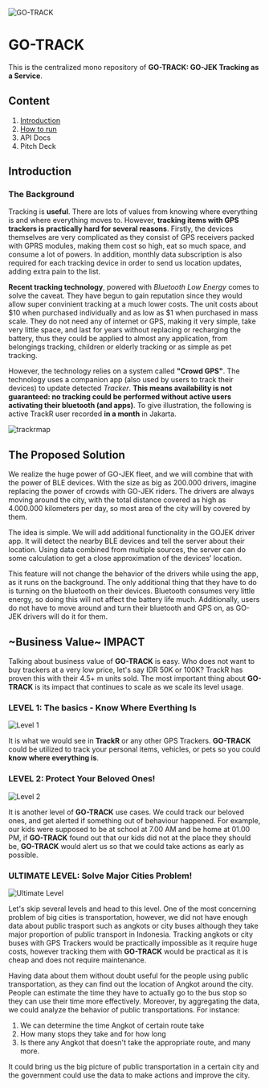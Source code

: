 ![GO-TRACK](https://cloud.githubusercontent.com/assets/7076809/24319534/6ebf845c-1151-11e7-81a4-051efbdc0068.png)

# GO-TRACK
This is the centralized mono repository of **GO-TRACK: GO-JEK Tracking as a Service**.

## Content
1. [Introduction](#introduction)
2. [How to run](PITCHDECK.pdf)
3. API Docs
4. Pitch Deck

## Introduction

### The Background
Tracking is **useful**. There are lots of values from knowing where everything is and where everything moves to. However, **tracking items with GPS trackers is practically hard for several reasons**. Firstly, the devices themselves are very complicated as they consist of GPS receivers packed with GPRS modules, making them cost so high, eat so much space, and consume a lot of powers. In addition, monthly data subscription is also required for each tracking device in order to send us location updates, adding extra pain to the list. 

**Recent tracking technology**, powered with *Bluetooth Low Energy* comes to solve the caveat. They have begun to gain reputation since they would allow super convinient tracking at a much lower costs. The unit costs about $10 when purchased individually and as low as $1 when purchased in mass scale. They do not need any of internet or GPS, making it very simple, take very little space, and last for years without replacing or recharging the battery, thus they could be applied to almost any application, from belongings tracking, children or elderly tracking or as simple as pet tracking.

However, the technology relies on a system called **"Crowd GPS"**. The technology uses a companion app (also used by users to track their devices) to update detected *Tracker*. **This means availability is not guaranteed: no tracking could be performed without active users activating their bluetooth (and apps)**. To give illustration, the following is active TrackR user recorded **in a month** in Jakarta.

![trackrmap](https://cloud.githubusercontent.com/assets/7076809/24319670/113f0c86-1155-11e7-875b-337cfd1ed9f0.png)

## The Proposed Solution
We realize the huge power of GO-JEK fleet, and we will combine that with the power of BLE devices. With the size as big as 200.000 drivers, imagine replacing the power of crowds with GO-JEK riders. The drivers are always moving around the city, with the total distance covered as high as 4.000.000 kilometers per day, so most area of the city will by covered by them.

The idea is simple. We will add additional functionality in the GOJEK driver app. It will detect the nearby BLE devices and tell the server about their location. Using data combined from multiple sources, the server can do some calculation to get a close approximation of the devices' location.

This feature will not change the behavior of the drivers while using the app, as it runs on the background. The only additional thing that they have to do is turning on the bluetooth on their devices. Bluetooth consumes very little energy, so doing this will not affect the battery life much. Additionally, users do not have to move around and turn their bluetooth and GPS on, as GO-JEK drivers will do it for them. 

## ~Business Value~ IMPACT
Talking about business value of **GO-TRACK** is easy. Who does not want to buy trackers at a very low price, let's say IDR 50K or 100K? TrackR has proven this with their 4.5+ m units sold. The most important thing about **GO-TRACK** is its impact that continues to scale as we scale its level usage.

### LEVEL 1: The basics - Know Where Everthing Is
![Level 1](https://cloud.githubusercontent.com/assets/7076809/24320129/8856f048-1161-11e7-8a25-fde8ed6af3d7.png)

It is what we would see in **TrackR** or any other GPS Trackers. **GO-TRACK** could be utilized to track your personal items, vehicles, or pets so you could **know where everything is**.

### LEVEL 2: Protect Your Beloved Ones!
![Level 2](https://cloud.githubusercontent.com/assets/7076809/24320144/01bd592c-1162-11e7-9fe2-0fbab3b5ac0a.png)

It is another level of **GO-TRACK** use cases. We could track our beloved ones, and get alerted if something out of behaviour happened. For example, our kids were supposed to be at school at 7.00 AM and be home at 01.00 PM, if **GO-TRACK** found out that our kids did not at the place they should be, **GO-TRACK** would alert us so that we could take actions as early as possible.

### ULTIMATE LEVEL: Solve Major Cities Problem!
![Ultimate Level](https://cloud.githubusercontent.com/assets/7076809/24320172/a74b57a4-1162-11e7-9fdb-28e288acd029.png)

Let's skip several levels and head to this level. One of the most concerning problem of big cities is transportation, however, we did not have enough data about public trasport such as angkots or city buses although they take major proportion of public transport in Indonesia. Tracking angkots or city buses with GPS Trackers would be practically impossible as it require huge costs, however tracking them with **GO-TRACK** would be practical as it is cheap and does not require maintenance.

Having data about them without doubt useful for the people using public transportation, as they can find out the location of Angkot around the city. People can estimate the time they have to actually go to the bus stop so they can use their time more effectively. Moreover, by aggregating the data, we could analyze the behavior of public transportations. For instance: 

1. We can determine the time Angkot of certain route take
2. How many stops they take and for how long
3. Is there any Angkot that doesn't take the appropriate route, and many more.

It could bring us the big picture of public transportation in a certain city and the government could use the data to make actions and improve the city.
